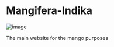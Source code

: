 # Mangifera-Indika

![image](https://github.com/MainakRepositor/Mangifera-Indika/assets/64016811/01dea146-063f-4ef3-b380-f0ccbfc9f622)

The main website for the mango purposes
